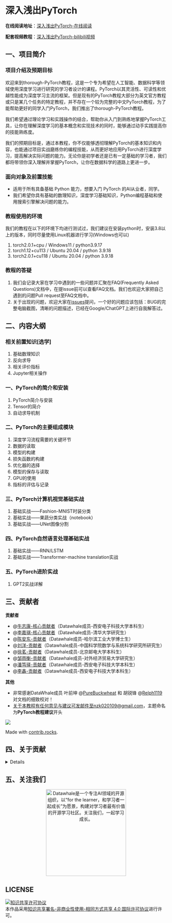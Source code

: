 # 深入浅出PyTorch
**在线阅读地址**：[深入浅出PyTorch-在线阅读](https://datawhalechina.github.io/thorough-pytorch/)

**配套视频教程**：[深入浅出PyTorch-bilibili视频](https://www.bilibili.com/video/BV1L44y1472Z)

## 一、项目简介

### 项目介绍及预期目标

欢迎来到thorough-PyTorch教程，这是一个专为希望在人工智能、数据科学等领域使用深度学习进行研究的学习者设计的课程。PyTorch以其灵活性、可读性和优越性能成为深度学习主流的框架。但是现有的PyTorch教程大部分为英文官方教程或只是某几个任务的特定教程，并不存在一个较为完整的中文PyTorch教程，为了能帮助更好的同学入门PyTorch，我们推出了thorough-PyTorch教程。

我们希望通过理论学习和实践操作的结合，帮助你从入门到熟练地掌握PyTorch工具，让你在理解深度学习的基本概念和实现技术的同时，能够通过动手实践提高你的技能熟练度。

我们的预期目标是，通过本教程，你不仅能够透彻理解PyTorch的基本知识和内容，也能通过项目实战磨练你的编程技能，从而更好地应用PyTorch进行深度学习，提高解决实际问题的能力。无论你是初学者还是已有一定基础的学习者，我们都将带领你深入理解并掌握PyTorch，让你在数据科学的道路上更进一步。

### 面向对象及前置技能

- 适用于所有具备基础 Python 能力，想要入门 PyTorch 的AI从业者，同学。
- 我们希望你具有基础的数理知识，深度学习基础知识，Python编程基础和使用搜索引擎解决问题的能力。

### 教程使用的环境

我们的教程在以下的环境下均进行测试过，我们建议在安装python时，安装3.8以上的版本，同时尽量使用Linux机器进行学习(Windows也可以)

1. torch2.0.1+cpu / Windows11 / python3.9.17
2. torch1.12+cu113 / Ubuntu 20.04 / python 3.9.18
3. torch2.0.1+cu118 / Ubuntu 20.04 / python 3.9.18

### 教程的答疑

1. 我们会记录大家在学习中遇到的一些问题并汇聚在FAQ(Frequently Asked Questions)文档中，在提issue前可以查看FAQ文档。我们也欢迎大家把自己遇到的问题Pull request至FAQ文档中。
2. 关于出现的问题，欢迎大家在[issues](https://github.com/datawhalechina/thorough-pytorch/issues)提问，一个好的问题应该包括：BUG的完整电脑截图，清晰的问题描述，已经在Google/ChatGPT上进行自我解答过。

## 二、内容大纲

### 相关前置知识[选学]

1. 基础数理知识
2. 反向求导
3. 相关评价指标
4. Jupyter相关操作

### 一、PyTorch的简介和安装

1. PyTorch简介与安装
2. Tensor的简介
3. 自动求导机制

### 二、PyTorch的主要组成模块

1. 深度学习流程需要的关键环节
2. 数据的读取
3. 模型的构建
4. 损失函数的构建
5. 优化器的选择
6. 模型的保存与读取
7. GPU的使用
8. 指标的评估与记录

### 三、PyTorch计算机视觉基础实战

1. 基础实战——Fashion-MNIST时装分类
2. 基础实战——果蔬分类实战（notebook）
3. 基础实战——UNet图像分割

### 四、PyTorch自然语言处理基础实战

1. 基础实战——RNN/LSTM
2. 基础实战——Transformer-machine translation实战

### 五、PyTorch进阶实战

1. GPT2实战详解



## 三、贡献者

**贡献者**

- @[牛志康-核心贡献者](https://github.com/NoFish-528)（Datawhale成员-西安电子科技大学本科生）
- @[李嘉骐-核心贡献者](https://github.com/LiJiaqi96)（Datawhale成员-清华大学研究生）
- @[陈安东-贡献者](https://github.com/andongBlue)（Datawhale成员-哈尔滨工业大学博士生）
- @[刘洋-贡献者](https://github.com/liu-yang-maker)（Datawhale成员-中国科学院数学与系统科学研究所研究生）
- @[徐茗-贡献者](https://github.com/laffycat)（Datawhale成员-北京邮电大学本科生）
- @[邹雨衡-贡献者](https://github.com/logan-zou)（Datawhale成员-对外经济贸易大学研究生）
- @[潘笃驿-贡献者](https://github.com/limafang)（Datawhale成员-西安电子科技大学本科生）
- @[李鑫-贡献者](https://github.com/Mr-atomer)（Datawhale成员-西安电子科技大学本科生）

**其他**

- 非常感谢DataWhale成员 叶前坤 @[PureBuckwheat](https://github.com/PureBuckwheat) 和 胡锐锋 @[Relph1119](https://github.com/Relph1119) 对文档的细致校对！
- 关于本教程有任何意见与建议可发邮件至nzk020109@gmail.com，主题命名为**PyTorch教程建议**开头

<a href="https://github.com/datawhalechina/thorough-pytorch/graphs/contributors">
  <img src="https://contrib.rocks/image?repo=datawhalechina/thorough-pytorch" />
</a>

Made with [contrib.rocks](https://contrib.rocks).

## 四、关于贡献

<details> 

本项目使用`Forking`工作流，具体参考[atlassian文档](https://www.atlassian.com/git/tutorials/comparing-workflows/forking-workflow)大致步骤如下：

1. 在GitHub上Fork本仓库
2. Clone Fork后的个人仓库
3. 设置`upstream`仓库地址，并禁用`push`
4. 使用分支开发，课程分支名为`ch{#NO}`，`#NO`保持两位，如`ch07`，对应课程目录
5. PR之前保持与原始仓库的同步，之后发起PR请求

命令示例：

```shell
# fork
# clone
git clone git@github.com:USERNAME/thorough-pytorch.git
# set upstream
git remote add upstream git@github.com:datawhalechina/thorough-pytorch.git
# disable upstream push
git remote set-url --push upstream DISABLE
# verify
git remote -v
# some sample output:
# origin	git@github.com:NoFish-528/thorough-pytorch.git (fetch)
# origin	git@github.com:NoFish-528/thorough-pytorch.git (push)
# upstream	git@github.com:datawhalechina/thorough-pytorch.git (fetch)
# upstream	DISABLE (push)
# do your work
git checkout -b ch07 # 根据实际情况修改分支
# edit and commit and push your changes
git push -u origin ch07
# keep your fork up to date
## fetch upstream main and merge with forked main branch
git fetch upstream
git checkout main
git merge upstream/main
## rebase brach and force push
git checkout ch07
git rebase main
git push -f
```

### Commit Message

提交信息使用如下格式：`<type>: <short summary>`

```
<type>: <short summary>
  │            │
  │            └─⫸ Summary in present tense. Not capitalized. No period at the end.
  │
  └─⫸ Commit Type: [docs #NO]:others
```

`others`包括非课程相关的改动，如本`README.md`中的变动，`.gitignore`的调整等。
</details>


## 五、关注我们
<div align=center><img src="https://raw.githubusercontent.com/datawhalechina/easy-rl/master/docs/res/qrcode.jpeg" width = "250" height = "270" alt="Datawhale是一个专注AI领域的开源组织，以“for the learner，和学习者一起成长”为愿景，构建对学习者最有价值的开源学习社区。关注我们，一起学习成长。"></div>

## LICENSE
<a rel="license" href="http://creativecommons.org/licenses/by-nc-sa/4.0/"><img alt="知识共享许可协议" style="border-width:0" src="https://img.shields.io/badge/license-CC%20BY--NC--SA%204.0-lightgrey" /></a><br />本作品采用<a rel="license" href="http://creativecommons.org/licenses/by-nc-sa/4.0/">知识共享署名-非商业性使用-相同方式共享 4.0 国际许可协议</a>进行许可。
